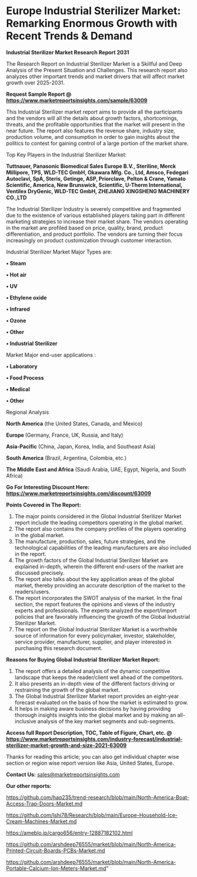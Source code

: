   # Europe Industrial Sterilizer Market: Remarking Enormous Growth with Recent Trends & Demand

<strong>Industrial Sterilizer Market Research Report 2031</strong>

The Research Report on Industrial Sterilizer Market is a Skillful and Deep Analysis of the Present Situation and Challenges. This research report also analyzes other important trends and market drivers that will affect market growth over 2025-2031.

<strong>Request Sample Report @ <a href=https://www.marketreportsinsights.com/sample/63009>https://www.marketreportsinsights.com/sample/63009</a></strong>

This Industrial Sterilizer market report aims to provide all the participants and the vendors will all the details about growth factors, shortcomings, threats, and the profitable opportunities that the market will present in the near future. The report also features the revenue share, industry size, production volume, and consumption in order to gain insights about the politics to contest for gaining control of a large portion of the market share.

Top Key Players in the Industrial Sterilizer Market:

<strong>Tuttnauer, Panasonic Biomedical Sales Europe B.V., Steriline, Merck Millipore, TPS, WLD-TEC GmbH, Okawara Mfg. Co., Ltd, Amsco, Fedegari Autoclavi, SpA, Steris, Getinge, ASP, Priorclave, Pelton & Crane, Yamato Scientific, America, New Brunswick, Scientific, U-Therm International, Ventilex DryGenic, WLD-TEC GmbH, ZHEJIANG XINGSHENG MACHINERY CO.,LTD</strong>

The Industrial Sterilizer Industry is severely competitive and fragmented due to the existence of various established players taking part in different marketing strategies to increase their market share. The vendors operating in the market are profiled based on price, quality, brand, product differentiation, and product portfolio. The vendors are turning their focus increasingly on product customization through customer interaction.

Industrial Sterilizer Market Major Types are:

<strong>• Steam

• Hot air

• UV

• Ethylene oxide

• Infrared

• Ozone

• Other

• Industrial Sterilizer</strong>

Market Major end-user applications :

<strong>• Laboratory

• Food Process

• Medical

• Other</strong>

Regional Analysis

</u><strong><b>North America</b></strong> (the United States, Canada, and Mexico)

<strong><b>Europe </b></strong>(Germany, France, UK, Russia, and Italy)

<strong><b>Asia-Pacific</b></strong> (China, Japan, Korea, India, and Southeast Asia)

<strong><b>South America</b></strong> (Brazil, Argentina, Colombia, etc.)

<strong><b>The Middle East and Africa</b></strong> (Saudi Arabia, UAE, Egypt, Nigeria, and South Africa)

<strong>Go For Interesting Discount Here: <a href=https://www.marketreportsinsights.com/discount/63009>https://www.marketreportsinsights.com/discount/63009</a></strong>

<strong>Points Covered in The Report:</strong>
<ol>
  <li>The major points considered in the Global Industrial Sterilizer Market report include the leading competitors operating in the global market.</li>
  <li>The report also contains the company profiles of the players operating in the global market.</li>
  <li>The manufacture, production, sales, future strategies, and the technological capabilities of the leading manufacturers are also included in the report.</li>
  <li>The growth factors of the Global Industrial Sterilizer Market are explained in-depth, wherein the different end-users of the market are discussed precisely.</li>
  <li>The report also talks about the key application areas of the global market, thereby providing an accurate description of the market to the readers/users.</li>
  <li>The report incorporates the SWOT analysis of the market. In the final section, the report features the opinions and views of the industry experts and professionals. The experts analyzed the export/import policies that are favorably influencing the growth of the Global Industrial Sterilizer Market.</li>
  <li>The report on the Global Industrial Sterilizer Market is a worthwhile source of information for every policymaker, investor, stakeholder, service provider, manufacturer, supplier, and player interested in purchasing this research document.</li>
</ol>
<strong>Reasons for Buying Global Industrial Sterilizer Market Report:</strong>

<ol>
  <li>The report offers a detailed analysis of the dynamic competitive landscape that keeps the reader/client well ahead of the competitors.</li>
  <li>It also presents an in-depth view of the different factors driving or restraining the growth of the global market.</li>
  <li>The Global Industrial Sterilizer Market report provides an eight-year forecast evaluated on the basis of how the market is estimated to grow.</li>
  <li>It helps in making aware business decisions by having providing thorough insights insights into the global market and by making an all-inclusive analysis of the key market segments and sub-segments.</li>
</ol>
<strong>Access full Report Description, TOC, Table of Figure, Chart, etc. @ <a href=https://www.marketreportsinsights.com/industry-forecast/industrial-sterilizer-market-growth-and-size-2021-63009>https://www.marketreportsinsights.com/industry-forecast/industrial-sterilizer-market-growth-and-size-2021-63009</a></strong>


Thanks for reading this article; you can also get individual chapter wise section or region wise report version like Asia, United States, Europe.

<strong>Contact Us:</strong>
sales@marketreportsinsights.com

<strong>Our other reports:</strong>

<a href=https://github.com/haq235/trend-research/blob/main/North-America-Boat-Access-Trap-Doors-Market.md>https://github.com/haq235/trend-research/blob/main/North-America-Boat-Access-Trap-Doors-Market.md</a>

<a href=https://github.com/Ishi78/Research/blob/main/Europe-Household-Ice-Cream-Machines-Market.md>https://github.com/Ishi78/Research/blob/main/Europe-Household-Ice-Cream-Machines-Market.md</a>

<a href=https://ameblo.jp/cargo656/entry-12887182102.html>https://ameblo.jp/cargo656/entry-12887182102.html</a>

<a href=https://github.com/arshdeep76555/market/blob/main/North-America-Printed-Circuit-Boards-PCBs-Market.md>https://github.com/arshdeep76555/market/blob/main/North-America-Printed-Circuit-Boards-PCBs-Market.md</a>

<a href=https://github.com/arshdeep76555/market/blob/main/North-America-Portable-Calcium-Ion-Meters-Market.md>https://github.com/arshdeep76555/market/blob/main/North-America-Portable-Calcium-Ion-Meters-Market.md</a>"
